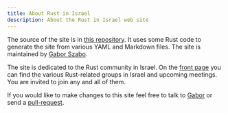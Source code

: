 ```yaml
---
title: About Rust in Israel
description: About the Rust in Israel web site
---
```



The source of the site is in [this repository](https://github.com/szabgab/rust.org.il).
It uses some Rust code to generate the site from various YAML and Markdown files.
The site is maintained by [Gabor Szabo](https://szabgab.com/).

The site is dedicated to the Rust community in Israel. On the [front page](/) you can find the various Rust-related groups in Israel and upcoming meetings.
You are invited to join any and all of them.

If you would like to make changes to this site feel free to talk to [Gabor](https://szabgab.com/contact) or send a [pull-request](https://github.com/szabgab/rust.org.il).

